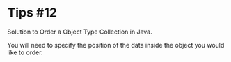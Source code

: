 # Tips #12
Solution to Order a Object Type Collection in Java.

You will need to specify  the position of the data inside the object you would like to order.